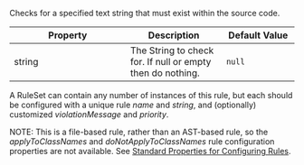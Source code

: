 Checks for a specified text string that must exist within the source
code.

<table>
<colgroup>
<col style="width: 40%" />
<col style="width: 33%" />
<col style="width: 25%" />
</colgroup>
<thead>
<tr class="header">
<th>Property</th>
<th>Description</th>
<th>Default Value</th>
</tr>
</thead>
<tbody>
<tr class="odd">
<td>string</td>
<td>The String to check for. If null or empty then do nothing.</td>
<td><code>null</code></td>
</tr>
</tbody>
</table>

A RuleSet can contain any number of instances of this rule, but each
should be configured with a unique rule *name* and *string*, and
(optionally) customized *violationMessage* and *priority*.

NOTE: This is a file-based rule, rather than an AST-based rule, so the
*applyToClassNames* and *doNotApplyToClassNames* rule configuration
properties are not available. See [Standard Properties for Configuring
Rules](./codenarc-configuring-rules.html#standard-properties-for-configuring-rules).
